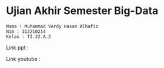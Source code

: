 # Ujian Akhir Semester Big-Data

```
Nama : Muhammad Verdy Hasan Alhafiz
Nim : 312210214
Kelas : TI.22.A.2
```

Link ppt :

Link youtube :
